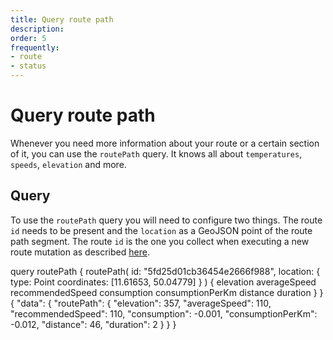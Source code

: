 ```yaml
---
title: Query route path
description: 
order: 5
frequently: 
- route
- status
---
```


# Query route path
Whenever you need more information about your route or a certain section of it, you can use the `routePath` query. It knows all about `temperatures`, `speeds`, `elevation` and more. 

## Query
To use the `routePath` query you will need to configure two things. The route `id` needs to be present and the `location` as a GeoJSON point of the route path segment. The route `id` is the one you collect when executing a new route mutation as described [here](/API-Reference/Routes/mutate-route).

<schema name="routePath" :frequent="frequently"></schema>

<response error="routePath"></response>

<playground>
<code-block lang="graphql" type="query" edit-url="https://playground.chargetrip.com/page=getRoute">
query routePath {
  routePath(
    id: "5fd25d01cb36454e2666f988", 
    location: {
      type: Point
      coordinates: [11.61653, 50.04779]
    }
  ) {
  	elevation
    averageSpeed
    recommendedSpeed
    consumption
    consumptionPerKm
    distance
    duration
  }
}
</code-block>
<code-block lang="json" type="response">
{
  "data": {
    "routePath": {
      "elevation": 357,
      "averageSpeed": 110,
      "recommendedSpeed": 110,
      "consumption": -0.001,
      "consumptionPerKm": -0.012,
      "distance": 46,
      "duration": 2
    }
  }
}
</code-block>
</playground>
